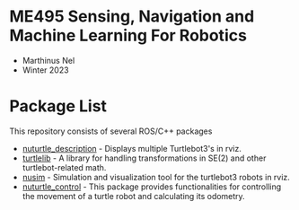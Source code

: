 # ME495 Sensing, Navigation and Machine Learning For Robotics
* Marthinus Nel
* Winter 2023
# Package List
This repository consists of several ROS/C++ packages
- [nuturtle_description](https://github.com/ME495-Navigation/nuturtle-Marnonel6/tree/main/nuturtle_description) - Displays multiple Turtlebot3's in rviz.
- [turtlelib](https://github.com/ME495-Navigation/nuturtle-Marnonel6/tree/main/turtlelib) - A library for handling transformations in SE(2) and other turtlebot-related math.
- [nusim](https://github.com/ME495-Navigation/nuturtle-Marnonel6/blob/main/nusim)  - Simulation and visualization tool for the turtlebot3 robots in rviz.
- [nuturtle_control](https://github.com/ME495-Navigation/nuturtle-Marnonel6/tree/main/nuturtle_control) - This package provides functionalities for controlling the movement of a turtle robot and calculating its odometry.
